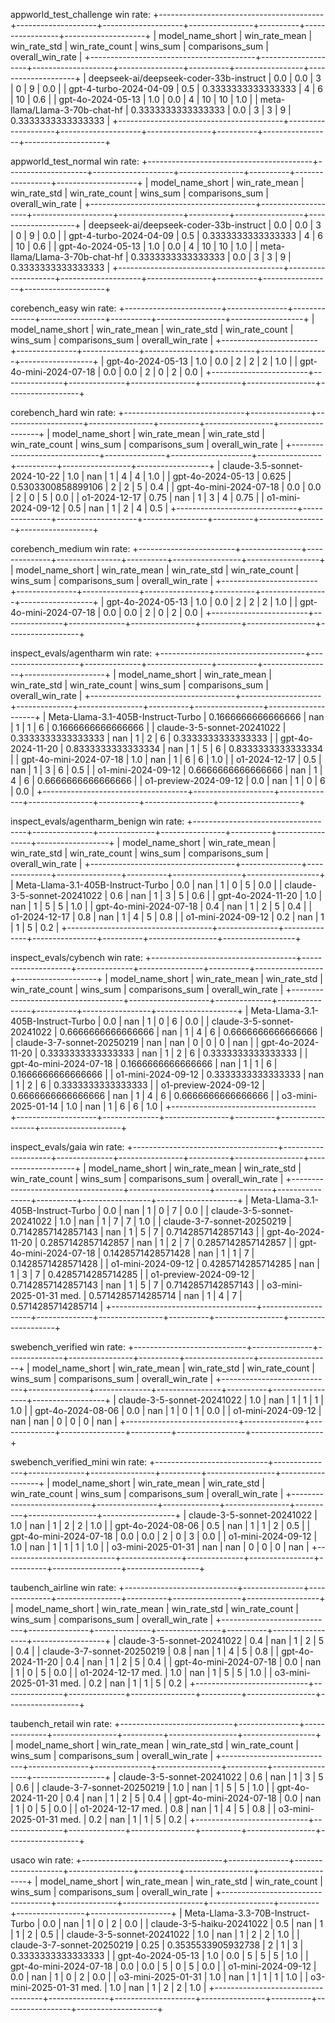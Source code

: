 
appworld_test_challenge win rate:
+-----------------------------------------+--------------------+--------------------+----------------+----------+-----------------+--------------------+
|            model_name_short             |   win_rate_mean    |    win_rate_std    | win_rate_count | wins_sum | comparisons_sum |  overall_win_rate  |
+-----------------------------------------+--------------------+--------------------+----------------+----------+-----------------+--------------------+
| deepseek-ai/deepseek-coder-33b-instruct |        0.0         |        0.0         |       3        |    0     |        9        |        0.0         |
|         gpt-4-turbo-2024-04-09          |        0.5         | 0.3333333333333333 |       4        |    6     |       10        |        0.6         |
|            gpt-4o-2024-05-13            |        1.0         |        0.0         |       4        |    10    |       10        |        1.0         |
|     meta-llama/Llama-3-70b-chat-hf      | 0.3333333333333333 |        0.0         |       3        |    3     |        9        | 0.3333333333333333 |
+-----------------------------------------+--------------------+--------------------+----------------+----------+-----------------+--------------------+


appworld_test_normal win rate:
+-----------------------------------------+--------------------+--------------------+----------------+----------+-----------------+--------------------+
|            model_name_short             |   win_rate_mean    |    win_rate_std    | win_rate_count | wins_sum | comparisons_sum |  overall_win_rate  |
+-----------------------------------------+--------------------+--------------------+----------------+----------+-----------------+--------------------+
| deepseek-ai/deepseek-coder-33b-instruct |        0.0         |        0.0         |       3        |    0     |        9        |        0.0         |
|         gpt-4-turbo-2024-04-09          |        0.5         | 0.3333333333333333 |       4        |    6     |       10        |        0.6         |
|            gpt-4o-2024-05-13            |        1.0         |        0.0         |       4        |    10    |       10        |        1.0         |
|     meta-llama/Llama-3-70b-chat-hf      | 0.3333333333333333 |        0.0         |       3        |    3     |        9        | 0.3333333333333333 |
+-----------------------------------------+--------------------+--------------------+----------------+----------+-----------------+--------------------+


corebench_easy win rate:
+------------------------+---------------+--------------+----------------+----------+-----------------+------------------+
|    model_name_short    | win_rate_mean | win_rate_std | win_rate_count | wins_sum | comparisons_sum | overall_win_rate |
+------------------------+---------------+--------------+----------------+----------+-----------------+------------------+
|   gpt-4o-2024-05-13    |      1.0      |     0.0      |       2        |    2     |        2        |       1.0        |
| gpt-4o-mini-2024-07-18 |      0.0      |     0.0      |       2        |    0     |        2        |       0.0        |
+------------------------+---------------+--------------+----------------+----------+-----------------+------------------+


corebench_hard win rate:
+------------------------------+---------------+--------------------+----------------+----------+-----------------+------------------+
|       model_name_short       | win_rate_mean |    win_rate_std    | win_rate_count | wins_sum | comparisons_sum | overall_win_rate |
+------------------------------+---------------+--------------------+----------------+----------+-----------------+------------------+
| claude-3.5-sonnet-2024-10-22 |      1.0      |        nan         |       1        |    4     |        4        |       1.0        |
|      gpt-4o-2024-05-13       |     0.625     | 0.5303300858899106 |       2        |    2     |        5        |       0.4        |
|    gpt-4o-mini-2024-07-18    |      0.0      |        0.0         |       2        |    0     |        5        |       0.0        |
|        o1-2024-12-17         |     0.75      |        nan         |       1        |    3     |        4        |       0.75       |
|      o1-mini-2024-09-12      |      0.5      |        nan         |       1        |    2     |        4        |       0.5        |
+------------------------------+---------------+--------------------+----------------+----------+-----------------+------------------+


corebench_medium win rate:
+------------------------+---------------+--------------+----------------+----------+-----------------+------------------+
|    model_name_short    | win_rate_mean | win_rate_std | win_rate_count | wins_sum | comparisons_sum | overall_win_rate |
+------------------------+---------------+--------------+----------------+----------+-----------------+------------------+
|   gpt-4o-2024-05-13    |      1.0      |     0.0      |       2        |    2     |        2        |       1.0        |
| gpt-4o-mini-2024-07-18 |      0.0      |     0.0      |       2        |    0     |        2        |       0.0        |
+------------------------+---------------+--------------+----------------+----------+-----------------+------------------+


inspect_evals/agentharm win rate:
+------------------------------------+--------------------+--------------+----------------+----------+-----------------+--------------------+
|          model_name_short          |   win_rate_mean    | win_rate_std | win_rate_count | wins_sum | comparisons_sum |  overall_win_rate  |
+------------------------------------+--------------------+--------------+----------------+----------+-----------------+--------------------+
| Meta-Llama-3.1-405B-Instruct-Turbo | 0.1666666666666666 |     nan      |       1        |    1     |        6        | 0.1666666666666666 |
|     claude-3-5-sonnet-20241022     | 0.3333333333333333 |     nan      |       1        |    2     |        6        | 0.3333333333333333 |
|         gpt-4o-2024-11-20          | 0.8333333333333334 |     nan      |       1        |    5     |        6        | 0.8333333333333334 |
|       gpt-4o-mini-2024-07-18       |        1.0         |     nan      |       1        |    6     |        6        |        1.0         |
|           o1-2024-12-17            |        0.5         |     nan      |       1        |    3     |        6        |        0.5         |
|         o1-mini-2024-09-12         | 0.6666666666666666 |     nan      |       1        |    4     |        6        | 0.6666666666666666 |
|       o1-preview-2024-09-12        |        0.0         |     nan      |       1        |    0     |        6        |        0.0         |
+------------------------------------+--------------------+--------------+----------------+----------+-----------------+--------------------+


inspect_evals/agentharm_benign win rate:
+------------------------------------+---------------+--------------+----------------+----------+-----------------+------------------+
|          model_name_short          | win_rate_mean | win_rate_std | win_rate_count | wins_sum | comparisons_sum | overall_win_rate |
+------------------------------------+---------------+--------------+----------------+----------+-----------------+------------------+
| Meta-Llama-3.1-405B-Instruct-Turbo |      0.0      |     nan      |       1        |    0     |        5        |       0.0        |
|     claude-3-5-sonnet-20241022     |      0.6      |     nan      |       1        |    3     |        5        |       0.6        |
|         gpt-4o-2024-11-20          |      1.0      |     nan      |       1        |    5     |        5        |       1.0        |
|       gpt-4o-mini-2024-07-18       |      0.4      |     nan      |       1        |    2     |        5        |       0.4        |
|           o1-2024-12-17            |      0.8      |     nan      |       1        |    4     |        5        |       0.8        |
|         o1-mini-2024-09-12         |      0.2      |     nan      |       1        |    1     |        5        |       0.2        |
+------------------------------------+---------------+--------------+----------------+----------+-----------------+------------------+


inspect_evals/cybench win rate:
+------------------------------------+--------------------+--------------+----------------+----------+-----------------+--------------------+
|          model_name_short          |   win_rate_mean    | win_rate_std | win_rate_count | wins_sum | comparisons_sum |  overall_win_rate  |
+------------------------------------+--------------------+--------------+----------------+----------+-----------------+--------------------+
| Meta-Llama-3.1-405B-Instruct-Turbo |        0.0         |     nan      |       1        |    0     |        6        |        0.0         |
|     claude-3-5-sonnet-20241022     | 0.6666666666666666 |     nan      |       1        |    4     |        6        | 0.6666666666666666 |
|     claude-3-7-sonnet-20250219     |        nan         |     nan      |       0        |    0     |        0        |        nan         |
|         gpt-4o-2024-11-20          | 0.3333333333333333 |     nan      |       1        |    2     |        6        | 0.3333333333333333 |
|       gpt-4o-mini-2024-07-18       | 0.1666666666666666 |     nan      |       1        |    1     |        6        | 0.1666666666666666 |
|         o1-mini-2024-09-12         | 0.3333333333333333 |     nan      |       1        |    2     |        6        | 0.3333333333333333 |
|       o1-preview-2024-09-12        | 0.6666666666666666 |     nan      |       1        |    4     |        6        | 0.6666666666666666 |
|         o3-mini-2025-01-14         |        1.0         |     nan      |       1        |    6     |        6        |        1.0         |
+------------------------------------+--------------------+--------------+----------------+----------+-----------------+--------------------+


inspect_evals/gaia win rate:
+------------------------------------+--------------------+--------------+----------------+----------+-----------------+--------------------+
|          model_name_short          |   win_rate_mean    | win_rate_std | win_rate_count | wins_sum | comparisons_sum |  overall_win_rate  |
+------------------------------------+--------------------+--------------+----------------+----------+-----------------+--------------------+
| Meta-Llama-3.1-405B-Instruct-Turbo |        0.0         |     nan      |       1        |    0     |        7        |        0.0         |
|     claude-3-5-sonnet-20241022     |        1.0         |     nan      |       1        |    7     |        7        |        1.0         |
|     claude-3-7-sonnet-20250219     | 0.7142857142857143 |     nan      |       1        |    5     |        7        | 0.7142857142857143 |
|         gpt-4o-2024-11-20          | 0.2857142857142857 |     nan      |       1        |    2     |        7        | 0.2857142857142857 |
|       gpt-4o-mini-2024-07-18       | 0.1428571428571428 |     nan      |       1        |    1     |        7        | 0.1428571428571428 |
|         o1-mini-2024-09-12         | 0.4285714285714285 |     nan      |       1        |    3     |        7        | 0.4285714285714285 |
|       o1-preview-2024-09-12        | 0.7142857142857143 |     nan      |       1        |    5     |        7        | 0.7142857142857143 |
|      o3-mini-2025-01-31 med.       | 0.5714285714285714 |     nan      |       1        |    4     |        7        | 0.5714285714285714 |
+------------------------------------+--------------------+--------------+----------------+----------+-----------------+--------------------+


swebench_verified win rate:
+----------------------------+---------------+--------------+----------------+----------+-----------------+------------------+
|      model_name_short      | win_rate_mean | win_rate_std | win_rate_count | wins_sum | comparisons_sum | overall_win_rate |
+----------------------------+---------------+--------------+----------------+----------+-----------------+------------------+
| claude-3-5-sonnet-20241022 |      1.0      |     nan      |       1        |    1     |        1        |       1.0        |
|     gpt-4o-2024-08-06      |      0.0      |     nan      |       1        |    0     |        1        |       0.0        |
|     o1-mini-2024-09-12     |      nan      |     nan      |       0        |    0     |        0        |       nan        |
+----------------------------+---------------+--------------+----------------+----------+-----------------+------------------+


swebench_verified_mini win rate:
+----------------------------+---------------+--------------+----------------+----------+-----------------+------------------+
|      model_name_short      | win_rate_mean | win_rate_std | win_rate_count | wins_sum | comparisons_sum | overall_win_rate |
+----------------------------+---------------+--------------+----------------+----------+-----------------+------------------+
| claude-3-5-sonnet-20241022 |      1.0      |     nan      |       1        |    2     |        2        |       1.0        |
|     gpt-4o-2024-08-06      |      0.5      |     nan      |       1        |    1     |        2        |       0.5        |
|   gpt-4o-mini-2024-07-18   |      0.0      |     0.0      |       2        |    0     |        3        |       0.0        |
|     o1-mini-2024-09-12     |      1.0      |     nan      |       1        |    1     |        1        |       1.0        |
|     o3-mini-2025-01-31     |      nan      |     nan      |       0        |    0     |        0        |       nan        |
+----------------------------+---------------+--------------+----------------+----------+-----------------+------------------+


taubench_airline win rate:
+----------------------------+---------------+--------------+----------------+----------+-----------------+------------------+
|      model_name_short      | win_rate_mean | win_rate_std | win_rate_count | wins_sum | comparisons_sum | overall_win_rate |
+----------------------------+---------------+--------------+----------------+----------+-----------------+------------------+
| claude-3-5-sonnet-20241022 |      0.4      |     nan      |       1        |    2     |        5        |       0.4        |
| claude-3-7-sonnet-20250219 |      0.8      |     nan      |       1        |    4     |        5        |       0.8        |
|     gpt-4o-2024-11-20      |      0.4      |     nan      |       1        |    2     |        5        |       0.4        |
|   gpt-4o-mini-2024-07-18   |      0.0      |     nan      |       1        |    0     |        5        |       0.0        |
|     o1-2024-12-17 med.     |      1.0      |     nan      |       1        |    5     |        5        |       1.0        |
|  o3-mini-2025-01-31 med.   |      0.2      |     nan      |       1        |    1     |        5        |       0.2        |
+----------------------------+---------------+--------------+----------------+----------+-----------------+------------------+


taubench_retail win rate:
+----------------------------+---------------+--------------+----------------+----------+-----------------+------------------+
|      model_name_short      | win_rate_mean | win_rate_std | win_rate_count | wins_sum | comparisons_sum | overall_win_rate |
+----------------------------+---------------+--------------+----------------+----------+-----------------+------------------+
| claude-3-5-sonnet-20241022 |      0.6      |     nan      |       1        |    3     |        5        |       0.6        |
| claude-3-7-sonnet-20250219 |      1.0      |     nan      |       1        |    5     |        5        |       1.0        |
|     gpt-4o-2024-11-20      |      0.4      |     nan      |       1        |    2     |        5        |       0.4        |
|   gpt-4o-mini-2024-07-18   |      0.0      |     nan      |       1        |    0     |        5        |       0.0        |
|     o1-2024-12-17 med.     |      0.8      |     nan      |       1        |    4     |        5        |       0.8        |
|  o3-mini-2025-01-31 med.   |      0.2      |     nan      |       1        |    1     |        5        |       0.2        |
+----------------------------+---------------+--------------+----------------+----------+-----------------+------------------+


usaco win rate:
+-----------------------------------+---------------+--------------------+----------------+----------+-----------------+--------------------+
|         model_name_short          | win_rate_mean |    win_rate_std    | win_rate_count | wins_sum | comparisons_sum |  overall_win_rate  |
+-----------------------------------+---------------+--------------------+----------------+----------+-----------------+--------------------+
| Meta-Llama-3.3-70B-Instruct-Turbo |      0.0      |        nan         |       1        |    0     |        2        |        0.0         |
|     claude-3-5-haiku-20241022     |      0.5      |        nan         |       1        |    1     |        2        |        0.5         |
|    claude-3-5-sonnet-20241022     |      1.0      |        nan         |       1        |    2     |        2        |        1.0         |
|    claude-3-7-sonnet-20250219     |     0.25      | 0.3535533905932738 |       2        |    1     |        3        | 0.3333333333333333 |
|         gpt-4o-2024-05-13         |      1.0      |        0.0         |       5        |    5     |        5        |        1.0         |
|      gpt-4o-mini-2024-07-18       |      0.0      |        0.0         |       5        |    0     |        5        |        0.0         |
|        o1-mini-2024-09-12         |      0.0      |        nan         |       1        |    0     |        2        |        0.0         |
|        o3-mini-2025-01-31         |      1.0      |        nan         |       1        |    1     |        1        |        1.0         |
|      o3-mini-2025-01-31 med.      |      1.0      |        nan         |       1        |    2     |        2        |        1.0         |
+-----------------------------------+---------------+--------------------+----------------+----------+-----------------+--------------------+

